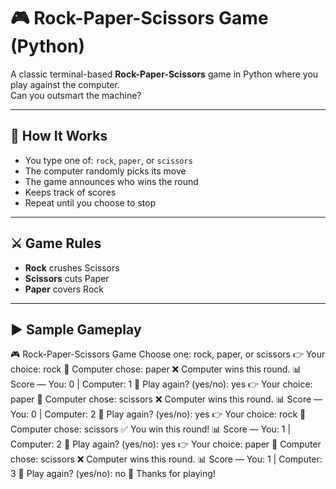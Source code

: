 
# 🎮 Rock-Paper-Scissors Game (Python)

A classic terminal-based **Rock-Paper-Scissors** game in Python where you play against the computer.  
Can you outsmart the machine?

---

## 🧠 How It Works

- You type one of: `rock`, `paper`, or `scissors`
- The computer randomly picks its move
- The game announces who wins the round
- Keeps track of scores
- Repeat until you choose to stop

---

## ⚔️ Game Rules

- **Rock** crushes Scissors  
- **Scissors** cuts Paper  
- **Paper** covers Rock

---

## ▶️ Sample Gameplay

🎮 Rock-Paper-Scissors Game
Choose one: rock, paper, or scissors
👉 Your choice: rock
🤖 Computer chose: paper
❌ Computer wins this round.
📊 Score — You: 0 | Computer: 1
🔁 Play again? (yes/no): yes
👉 Your choice: paper
🤖 Computer chose: scissors
❌ Computer wins this round.
📊 Score — You: 0 | Computer: 2
🔁 Play again? (yes/no): yes
👉 Your choice: rock
🤖 Computer chose: scissors
✅ You win this round!
📊 Score — You: 1 | Computer: 2
🔁 Play again? (yes/no): yes
👉 Your choice: paper
🤖 Computer chose: scissors
❌ Computer wins this round.
📊 Score — You: 1 | Computer: 3
🔁 Play again? (yes/no): no
👋 Thanks for playing!


